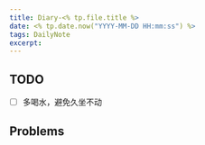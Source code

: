 ```yaml
---
title: Diary-<% tp.file.title %>
date: <% tp.date.now("YYYY-MM-DD HH:mm:ss") %>
tags: DailyNote
excerpt: 
---
```


## TODO
- [ ] 多喝水，避免久坐不动

## Problems
